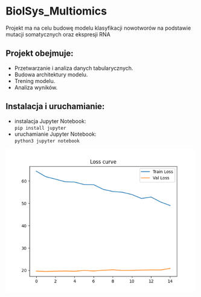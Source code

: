 # BiolSys_Multiomics
Projekt ma na celu budowę modelu klasyfikacji nowotworów na podstawie mutacji somatycznych oraz ekspresji RNA

## Projekt obejmuje:
- Przetwarzanie i analiza danych tabularycznych.
- Budowa architektury modelu.
- Trening modelu.
- Analiza wyników.

## Instalacja i uruchamianie:
- instalacja Jupyter Notebook:  
`pip install jupyter`  
 - uruchamianie Jupyter Notebook:  
`python3 jupyter notebook`


![krzywa loss/accuracy](loss_curve(2).png)


